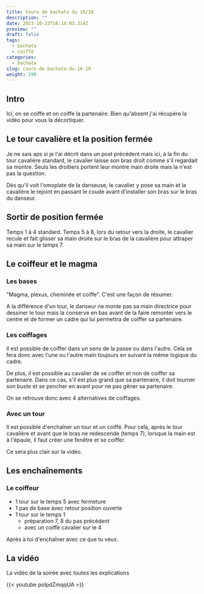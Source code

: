 ```yaml
---
title: Cours de bachata du 16/10
description: ""
date: 2023-10-23T16:14:03.214Z
preview: ""
draft: false
tags:
  - bachata
  - coiffé
categories:
  - bachata
slug: cours-de-bachata-du-16-10
weight: 290
---
```


## Intro

Ici, on se coiffe et on coiffe la partenaire. Bien qu'absent j'ai récupère la vidéo pour vous la décortiquer.

## Le tour cavalière et la position fermée

Je ne sais aps si je l'ai décrit dans un post précédent mais ici, à la fin du tour cavalière standard, le cavalier laisse son bras droit comme s'il regardait sa montre. Seuls les droitiers portent leur montre main droite mais la n'est pas la question. 

Dès qu'il voit l'omoplate de la danseuse, le cavalier y pose sa main et la cavalière le rejoint en passant le coude avant d'installer son bras sur le bras du danseur. 

## Sortir de position fermée

Temps 1 à 4 standard.
Temps 5 à 8, lors du retour vers la droite, le cavalier recule et fait glisser sa main droite sur le bras de la cavalière pour attraper sa main sur le temps 7.

## Le coiffeur et le magma

### Les bases

"Magma, plexus, cheminée et coiffe". C'est une façon de résumer. 

A la différence d'un tour, le danseur ne monte pas sa main directrice pour dessiner le tour mais la conserve en bas avant de la faire remonter vers le centre et de former un cadre qui lui permettra de coiffer sa partenaire. 

### Les coiffages

Il est possible de coiffer dans un sens de la passe ou dans l'autre. Cela se fera donc avec l'une ou l'autre main toujours en suivant la même logique du cadre. 

De plus, il est possible au cavalier de se coiffer et non de coiffer sa partenaire. Dans ce cas, s'il est plus grand que sa partenaire, il doit tourner son buste et se pencher en avant pour ne pas gêner sa partenaire.

On se retrouve donc avec 4 alternatives de coiffages. 

### Avec un tour 

Il est possible d'enchaîner un tour et un coiffé. Pour cela, après le tour cavalière et avant que le bras ne redescende (temps 7), lorsque la main est à l'épaule, il faut créer une fenêtre et se coiffer.

Ce sera plus clair sur la vidéo.

## Les enchaînements

### Le coiffeur

- 1 tour sur le temps 5 avec fermeture
- 1 pas de base avec retour position ouverte
- 1 tour sur le temps 1 
  - préparation 7, 8 du pas précédent
  - avec un coiffé cavalier sur le 4

Après à toi d'enchaîner avec ce que tu veux. 

## La vidéo

La vidéo de la soirée avec toutes les explications

{{< youtube polpdZmqqUA >}}